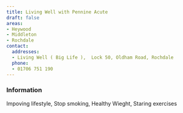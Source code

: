 ```yaml
---
title: Living Well with Pennine Acute
draft: false
areas:
- Heywood
- Middleton
- Rochdale
contact:
  addresses:
  - Living Well ( Big Life ),  Lock 50, Oldham Road, Rochdale
  phone:
  - 01706 751 190
---
```


### Information
Impoving lifestyle, Stop smoking, Healthy Wieght, Staring exercises

